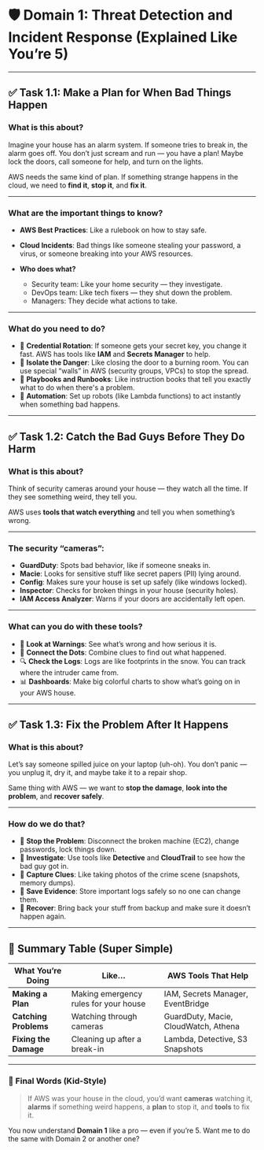 

# 🛡️ Domain 1: Threat Detection and Incident Response (Explained Like You’re 5)

---

## ✅ Task 1.1: **Make a Plan for When Bad Things Happen**

### What is this about?

Imagine your house has an alarm system. If someone tries to break in, the alarm goes off. You don’t just scream and run — you have a plan! Maybe lock the doors, call someone for help, and turn on the lights.

AWS needs the same kind of plan. If something strange happens in the cloud, we need to **find it**, **stop it**, and **fix it**.

---

### What are the important things to know?

* **AWS Best Practices**: Like a rulebook on how to stay safe.
* **Cloud Incidents**: Bad things like someone stealing your password, a virus, or someone breaking into your AWS resources.
* **Who does what?**

  * Security team: Like your home security — they investigate.
  * DevOps team: Like tech fixers — they shut down the problem.
  * Managers: They decide what actions to take.

---

### What do you need to do?

* 🔑 **Credential Rotation**: If someone gets your secret key, you change it fast. AWS has tools like **IAM** and **Secrets Manager** to help.
* 🚪 **Isolate the Danger**: Like closing the door to a burning room. You can use special “walls” in AWS (security groups, VPCs) to stop the spread.
* 📕 **Playbooks and Runbooks**: Like instruction books that tell you exactly what to do when there's a problem.
* 🤖 **Automation**: Set up robots (like Lambda functions) to act instantly when something bad happens.

---

## ✅ Task 1.2: **Catch the Bad Guys Before They Do Harm**

### What is this about?

Think of security cameras around your house — they watch all the time. If they see something weird, they tell you.

AWS uses **tools that watch everything** and tell you when something’s wrong.

---

### The security “cameras”:

* **GuardDuty**: Spots bad behavior, like if someone sneaks in.
* **Macie**: Looks for sensitive stuff like secret papers (PII) lying around.
* **Config**: Makes sure your house is set up safely (like windows locked).
* **Inspector**: Checks for broken things in your house (security holes).
* **IAM Access Analyzer**: Warns if your doors are accidentally left open.

---

### What can you do with these tools?

* 👀 **Look at Warnings**: See what’s wrong and how serious it is.
* 🔗 **Connect the Dots**: Combine clues to find out what happened.
* 🔍 **Check the Logs**: Logs are like footprints in the snow. You can track where the intruder came from.
* 📊 **Dashboards**: Make big colorful charts to show what’s going on in your AWS house.

---

## ✅ Task 1.3: **Fix the Problem After It Happens**

### What is this about?

Let’s say someone spilled juice on your laptop (uh-oh). You don’t panic — you unplug it, dry it, and maybe take it to a repair shop.

Same thing with AWS — we want to **stop the damage**, **look into the problem**, and **recover safely**.

---

### How do we do that?

* 🛑 **Stop the Problem**: Disconnect the broken machine (EC2), change passwords, lock things down.
* 🔎 **Investigate**: Use tools like **Detective** and **CloudTrail** to see how the bad guy got in.
* 🧪 **Capture Clues**: Like taking photos of the crime scene (snapshots, memory dumps).
* 🔐 **Save Evidence**: Store important logs safely so no one can change them.
* 🔁 **Recover**: Bring back your stuff from backup and make sure it doesn’t happen again.

---

## 📝 Summary Table (Super Simple)

| What You’re Doing     | Like…                                 | AWS Tools That Help                  |
| --------------------- | ------------------------------------- | ------------------------------------ |
| **Making a Plan**     | Making emergency rules for your house | IAM, Secrets Manager, EventBridge    |
| **Catching Problems** | Watching through cameras              | GuardDuty, Macie, CloudWatch, Athena |
| **Fixing the Damage** | Cleaning up after a break-in          | Lambda, Detective, S3 Snapshots      |

---

### 🧒 Final Words (Kid-Style)

> If AWS was your house in the cloud, you’d want **cameras** watching it, **alarms** if something weird happens, a **plan** to stop it, and **tools** to fix it.

You now understand **Domain 1** like a pro — even if you’re 5. Want me to do the same with Domain 2 or another one?
